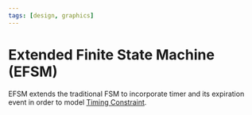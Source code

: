 ```yaml
---
tags: [design, graphics]
---
```


# Extended Finite State Machine (EFSM)

EFSM extends the traditional FSM to incorporate timer and its expiration event
in order to model [Timing Constraint](202407151500.md).
